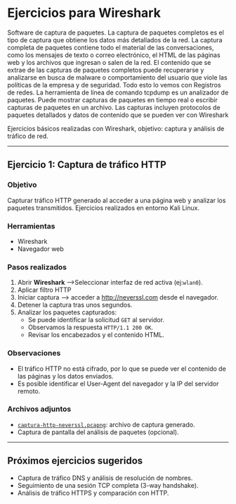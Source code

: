 # Ejercicios para Wireshark
Software de captura de paquetes.
La captura de paquetes completos es el tipo de captura que obtiene los datos más detallados de la red. 
La captura completa de paquetes contiene todo el material de las conversaciones, como los mensajes de texto o correo electrónico, el HTML de las páginas web y los archivos que ingresan o salen de la red. 
El contenido que se extrae de las capturas de paquetes completos puede recuperarse y analizarse en busca de malware o comportamiento del usuario que viole las políticas de la empresa y de seguridad. 
Todo esto lo vemos con Registros de redes.
La herramienta de línea de comando tcpdump es un analizador de paquetes. 
Puede mostrar capturas de paquetes en tiempo real o escribir capturas de paquetes en un archivo. 
Las capturas incluyen protocolos de paquetes detallados y datos de contenido que se pueden ver con Wireshark

Ejercicios básicos realizadas con Wireshark, objetivo: captura y análisis de tráfico de red.

---

## Ejercicio 1: Captura de tráfico HTTP

### Objetivo
Capturar tráfico HTTP generado al acceder a una página web y analizar los paquetes transmitidos.
Ejercicios realizados en entorno Kali Linux.

### Herramientas
- Wireshark
- Navegador web

### Pasos realizados

1. Abrir **Wireshark** -->Seleccionar interfaz de red activa (ej:`wlan0`).
2. Aplicar filtro HTTP
3. Iniciar captura --> acceder a http://neverssl.com desde el navegador.
4. Detener la captura tras unos segundos.
5. Analizar los paquetes capturados:
   - Se puede identificar la solicitud `GET` al servidor.
   - Observamos la respuesta `HTTP/1.1 200 OK`.
   - Revisar los encabezados y el contenido HTML.

###  Observaciones
- El tráfico HTTP no está cifrado, por lo que se puede ver el contenido de las páginas y los datos enviados.
- Es posible identificar el User-Agent del navegador y la IP del servidor remoto.

###  Archivos adjuntos
- [`captura-http-neverssl.pcapng`](./capturas-ejemplo.pcapng): archivo de captura generado.
- Captura de pantalla del análisis de paquetes (opcional).

---

##  Próximos ejercicios sugeridos

- Captura de tráfico DNS y análisis de resolución de nombres.
- Seguimiento de una sesión TCP completa (3-way handshake).
- Análisis de tráfico HTTPS y comparación con HTTP.
